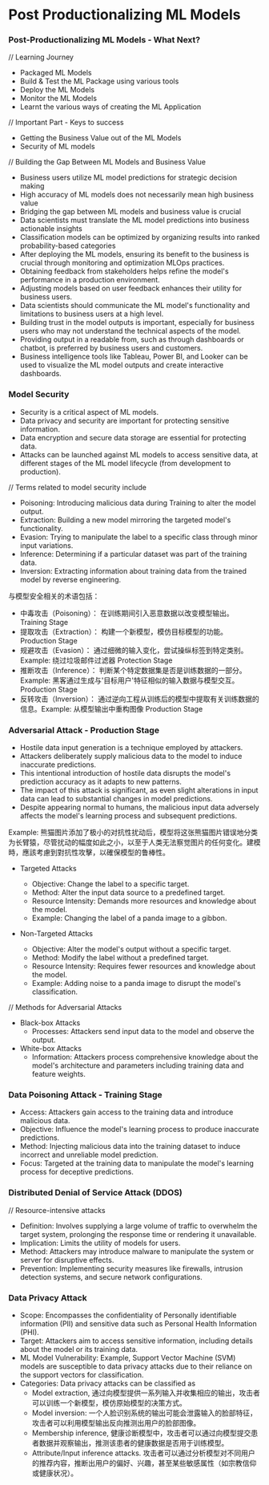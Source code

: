 # Post Productionalizing ML Models

### Post-Productionalizing ML Models - What Next?
// Learning Journey
- Packaged ML Models
- Build & Test the ML Package using various tools
- Deploy the ML Models
- Monitor the ML Models
- Learnt the various ways of creating the ML Application

// Important Part - Keys to success
- Getting the Business Value out of the ML Models
- Security of ML models

// Building the Gap Between ML Models and Business Value
- Business users utilize ML model predictions for strategic decision making
- High accuracy of ML models does not necessarily mean high business value
- Bridging the gap between ML models and business value is crucial
- Data scientists must translate the ML model predictions into business actionable insights
- Classification models can be optimized by organizing results into ranked probability-based categories
- After deploying the ML models, ensuring its benefit to the business is crucial through monitoring and optimization MLOps practices.
- Obtaining feedback from stakeholders helps refine the model's performance in a production environment.
- Adjusting models based on user feedback enhances their utility for business users.
- Data scientists should communicate the ML model's functionality and limitations to business users at a high level.
- Building trust in the model outputs is important, especially for business users who may not understand the technical aspects of the model.
- Providing output in a readable from, such as through dashboards or chatbot, is preferred by business users and customers.
- Business intelligence tools like Tableau, Power BI, and Looker can be used to visualize the ML model outputs and create interactive dashboards.

### Model Security
- Security is a critical aspect of ML models.
- Data privacy and security are important for protecting sensitive information.
- Data encryption and secure data storage are essential for protecting data.
- Attacks can be launched against ML models to access sensitive data, at different stages of the ML model lifecycle (from development to production).

// Terms related to model security include
- Poisoning: Introducing malicious data during Training to alter the model output.
- Extraction: Building a new model mirroring the targeted model's functionality.
- Evasion: Trying to manipulate the label to a specific class through minor input variations.
- Inference: Determining if a particular dataset was part of the training data.
- Inversion: Extracting information about training data from the trained model by reverse engineering.

与模型安全相关的术语包括：
- 中毒攻击（Poisoning）： 在训练期间引入恶意数据以改变模型输出。 Training Stage
- 提取攻击（Extraction）： 构建一个新模型，模仿目标模型的功能。 Production Stage
- 规避攻击（Evasion）： 通过细微的输入变化，尝试操纵标签到特定类别。Example: 绕过垃圾邮件过滤器 Protection Stage
- 推断攻击（Inference）： 判断某个特定数据集是否是训练数据的一部分。Example: 黑客通过生成与'目标用户'特征相似的输入数据与模型交互。Production Stage
- 反转攻击（Inversion）： 通过逆向工程从训练后的模型中提取有关训练数据的信息。Example: 从模型输出中重构图像 Production Stage

### Adversarial Attack - Production Stage
- Hostile data input generation is a technique employed by attackers.
- Attackers deliberately supply malicious data to the model to induce inaccurate predictions.
- This intentional introduction of hostile data disrupts the model's prediction accuracy as it adapts to new patterns.
- The impact of this attack is significant, as even slight alterations in input data can lead to substantial changes in model predictions.
- Despite appearing normal to humans, the malicious input data adversely affects the model's learning process and subsequent predictions.

Example: 熊猫图片添加了极小的对抗性扰动后，模型将这张熊猫图片错误地分类为长臂猿，尽管扰动的幅度如此之小，以至于人类无法察觉图片的任何变化。建模時，應該考慮到對抗性攻擊，以確保模型的鲁棒性。

- Targeted Attacks
    - Objective: Change the label to a specific target.
    - Method: Alter the input data source to a predefined target.
    - Resource Intensity: Demands more resources and knowledge about the model.
    - Example: Changing the label of a panda image to a gibbon.

- Non-Targeted Attacks
    - Objective: Alter the model's output without a specific target.
    - Method: Modify the label without a predefined target.
    - Resource Intensity: Requires fewer resources and knowledge about the model.
    - Example: Adding noise to a panda image to disrupt the model's classification.

// Methods for Adversarial Attacks
- Black-box Attacks
    - Processes: Attackers send input data to the model and observe the output.
- White-box Attacks
    - Information: Attackers process comprehensive knowledge about the model's architecture and parameters including training data and feature weights.

### Data Poisoning Attack - Training Stage
- Access: Attackers gain access to the training data and introduce malicious data.
- Objective: Influence the model's learning process to produce inaccurate predictions.
- Method: Injecting malicious data into the training dataset to induce incorrect and unreliable model prediction.
- Focus: Targeted at the training data to manipulate the model's learning process for deceptive predictions.

### Distributed Denial of Service Attack (DDOS)
// Resource-intensive attacks
- Definition: Involves supplying a large volume of traffic to overwhelm the target system, prolonging the response time or rendering it unavailable.
- Implication: Limits the utility of models for users.
- Method: Attackers may introduce malware to manipulate the system or server for disruptive effects.
- Prevention: Implementing security measures like firewalls, intrusion detection systems, and secure network configurations.

### Data Privacy Attack
- Scope: Encompasses the confidentiality of Personally identifiable information (PII) and sensitive data such as Personal Health Information (PHI).
- Target: Attackers aim to access sensitive information, including details about the model or its training data.
- ML Model Vulnerability: Example, Support Vector Machine (SVM) models are susceptible to data privacy attacks due to their reliance on the support vectors for classification.
- Categories: Data privacy attacks can be classified as 
    - Model extraction, 通过向模型提供一系列输入并收集相应的输出，攻击者可以训练一个新模型，模仿原始模型的决策方式。
    - Model inversion: 一个人脸识别系统的输出可能会泄露输入的脸部特征，攻击者可以利用模型输出反向推测出用户的脸部图像。
    - Membership inference, 健康诊断模型中，攻击者可以通过向模型提交患者数据并观察输出，推测该患者的健康数据是否用于训练模型。
    - Attribute/Input inference attacks. 攻击者可以通过分析模型对不同用户的推荐内容，推断出用户的偏好、兴趣，甚至某些敏感属性（如宗教信仰或健康状况）。
